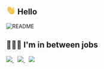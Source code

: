 ## <img src="https://raw.githubusercontent.com/ABSphreak/ABSphreak/master/gifs/Hi.gif" width="25"> Hello 

<p align="left" width="100%"><img width="400" alt="README" src="https://github.com/ella-yschoi/ella-yschoi/assets/123397411/fcd359be-af30-4a4a-885d-513660869187">

<br/>

## 👩🏻‍💻 I'm in between jobs

<div>
  <!-- Resume -->
  <a href="https://my.surfit.io/w/1744122368"><img src="https://img.shields.io/badge/Resume-ffd966?style=for-the-badge&logo=readdotcv&logoColor=white"/>
  </a>
  <!-- TechBlog -->
  <a href="https://dev-ellachoi.tistory.com"> <img src="https://img.shields.io/badge/Tistory-f6b26b?style=for-the-badge&logo=tistory&logoColor=white" style="margin-left: 10px; "/>
  </a>
  <!-- LinkedIn -->
  <a href="https://www.linkedin.com/in/ella-yschoi/"> <img src="https://img.shields.io/badge/linkedin-3d85c6?style=for-the-badge&logo=linkedin&logoColor=white" style="margin-left: 10px; "/>
  </a>
</div>
